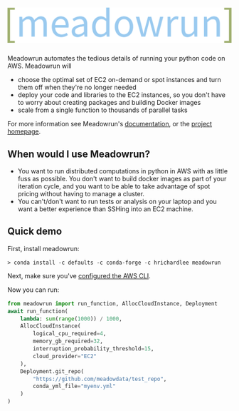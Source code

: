 # ![Meadowrun](docs/_static/meadowrun-logo-full.svg)

Meadowrun automates the tedious details of running your python code on AWS. Meadowrun
will
- choose the optimal set of EC2 on-demand or spot instances and turn them off when
  they're no longer needed
- deploy your code and libraries to the EC2 instances, so you don't have to worry about
  creating packages and building Docker images
- scale from a single function to thousands of parallel tasks

For more information see Meadowrun's
[documentation](https://docs.meadowrun.io/en/latest/), or the [project
homepage](https://meadowrun.io).

## When would I use Meadowrun?

- You want to run distributed computations in python in AWS with as little fuss as
  possible. You don't want to build docker images as part of your iteration cycle, and
  you want to be able to take advantage of spot pricing without having to manage a
  cluster.
- You can't/don't want to run tests or analysis on your laptop and you want a better
  experience than SSHing into an EC2 machine.

## Quick demo

First, install meadowrun:

```
> conda install -c defaults -c conda-forge -c hrichardlee meadowrun
```

Next, make sure you've [configured the AWS
CLI](https://docs.aws.amazon.com/cli/latest/userguide/getting-started-quickstart.html).

Now you can run:

```python
from meadowrun import run_function, AllocCloudInstance, Deployment
await run_function(
    lambda: sum(range(1000)) / 1000,
    AllocCloudInstance(
        logical_cpu_required=4,
        memory_gb_required=32,
        interruption_probability_threshold=15,
        cloud_provider="EC2"
    ),
    Deployment.git_repo(
        "https://github.com/meadowdata/test_repo",
        conda_yml_file="myenv.yml"
    )
)
```
